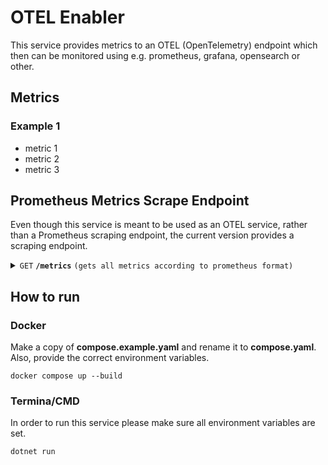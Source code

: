 # OTEL Enabler

This service provides metrics to an OTEL (OpenTelemetry) endpoint which then can be monitored using e.g. prometheus, grafana, opensearch or other.

## Metrics

### Example 1

* metric 1
* metric 2
* metric 3

## Prometheus Metrics Scrape Endpoint

Even though this service is meant to be used as an OTEL service, rather than a Prometheus scraping endpoint, the current version provides a scraping endpoint.

<details>
 <summary><code>GET</code> <code><b>/metrics</b></code> <code>(gets all metrics according to prometheus format)</code></summary>

##### Responses

> | http code     | content-type                      | response                                                            |
> |---------------|-----------------------------------|---------------------------------------------------------------------|
> | `200`         | `text/plain;charset=UTF-8`        | \# TYPE queue_blablabla_messages gauge<br />queue_blablabla_messages{otel_scope_name="ServiceBus",count="active"} 0 1720205607277<br />queue_blablabla_messages{otel_scope_name="ServiceBus",count="deadletter"} 6 1720205607277<br />queue_blablabla_messages{otel_scope_name="ServiceBus",count="total"} 6 1720205607277<br />\# TYPE queue_blub_messages gauge<br />queue_blub_messages{otel_scope_name="ServiceBus",count="active"} 0 1720205607277<br />queue_blub_messages{otel_scope_name="ServiceBus",count="deadletter"} 1 1720205607277<br />queue_blub_messages{otel_scope_name="ServiceBus",count="total"} 1 1720205607277<br />\# TYPE queue_test_messages gauge<br />queue_test_messages{otel_scope_name="ServiceBus",count="active"} 6 1720205607277<br />queue_test_messages{otel_scope_name="ServiceBus",count="deadletter"} 0 1720205607277<br />queue_test_messages{otel_scope_name="ServiceBus",count="total"} 6 1720205607277\#EOF  |

##### Example cURL

> ```javascript
>  curl -X GET -H "Content-Type: application/json" http://localhost:8080/metrics
> ```

</details>

## How to run

### Docker

Make a copy of **compose.example.yaml** and rename it to **compose.yaml**. Also, provide the correct environment variables. 

```docker compose up --build```

### Termina/CMD

In order to run this service please make sure all environment variables are set.

```dotnet run```